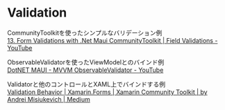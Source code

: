 # Validation

CommunityToolkitを使ったシンプルなバリデーション例  
[13. Form Validations with .Net Maui CommunityToolkit | Field Validations - YouTube](https://www.youtube.com/watch?v=sNter79tWb4)

ObservableValidatorを使ったViewModelとのバインド例  
[DotNET MAUI - MVVM ObservableValidator - YouTube](https://www.youtube.com/watch?v=czyIXciR2r8)  

Validatorと他のコントロールとXAML上でバインドする例  
[Validation Behavior | Xamarin.Forms | Xamarin Community Toolkit | by Andrei Misiukevich | Medium](https://andrei-misiukevich.medium.com/validation-behavior-xamarin-forms-xamarin-community-toolkit-c3d037190bdf)  
